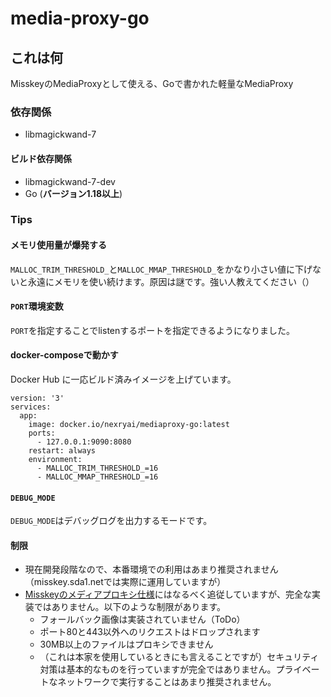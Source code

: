 # media-proxy-go

## これは何
MisskeyのMediaProxyとして使える、Goで書かれた軽量なMediaProxy

### 依存関係
 - libmagickwand-7

#### ビルド依存関係
 - libmagickwand-7-dev
 - Go (**バージョン1.18以上**)

   
### Tips
#### メモリ使用量が爆発する
`MALLOC_TRIM_THRESHOLD_`と`MALLOC_MMAP_THRESHOLD_`をかなり小さい値に下げないと永遠にメモリを使い続けます。原因は謎です。強い人教えてください（）

#### `PORT`環境変数
`PORT`を指定することでlistenするポートを指定できるようになりました。

#### docker-composeで動かす
Docker Hub に一応ビルド済みイメージを上げています。
```
version: '3'
services:
  app:
    image: docker.io/nexryai/mediaproxy-go:latest
    ports:
      - 127.0.0.1:9090:8080
    restart: always
    environment:
      - MALLOC_TRIM_THRESHOLD_=16
      - MALLOC_MMAP_THRESHOLD_=16
```

#### `DEBUG_MODE`
`DEBUG_MODE`はデバッグログを出力するモードです。

#### 制限
 - 現在開発段階なので、本番環境での利用はあまり推奨されません（misskey.sda1.netでは実際に運用していますが）
 - [Misskeyのメディアプロキシ仕様](https://github.com/misskey-dev/media-proxy/blob/master/SPECIFICATION.md)にはなるべく追従していますが、完全な実装ではありません。以下のような制限があります。
   * フォールバック画像は実装されていません（ToDo）
   * ポート80と443以外へのリクエストはドロップされます
   * 30MB以上のファイルはプロキシできません
   * （これは本家を使用しているときにも言えることですが）セキュリティ対策は基本的なものを行っていますが完全ではありません。プライベートなネットワークで実行することはあまり推奨されません。

